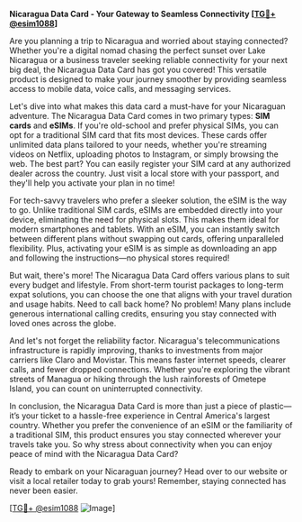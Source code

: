 **Nicaragua Data Card - Your Gateway to Seamless Connectivity [[TG💪+ @esim1088](https://t.me/s/esim1088)]**

Are you planning a trip to Nicaragua and worried about staying connected? Whether you're a digital nomad chasing the perfect sunset over Lake Nicaragua or a business traveler seeking reliable connectivity for your next big deal, the Nicaragua Data Card has got you covered! This versatile product is designed to make your journey smoother by providing seamless access to mobile data, voice calls, and messaging services.

Let's dive into what makes this data card a must-have for your Nicaraguan adventure. The Nicaragua Data Card comes in two primary types: **SIM cards** and **eSIMs**. If you're old-school and prefer physical SIMs, you can opt for a traditional SIM card that fits most devices. These cards offer unlimited data plans tailored to your needs, whether you're streaming videos on Netflix, uploading photos to Instagram, or simply browsing the web. The best part? You can easily register your SIM card at any authorized dealer across the country. Just visit a local store with your passport, and they'll help you activate your plan in no time!

For tech-savvy travelers who prefer a sleeker solution, the eSIM is the way to go. Unlike traditional SIM cards, eSIMs are embedded directly into your device, eliminating the need for physical slots. This makes them ideal for modern smartphones and tablets. With an eSIM, you can instantly switch between different plans without swapping out cards, offering unparalleled flexibility. Plus, activating your eSIM is as simple as downloading an app and following the instructions—no physical stores required!

But wait, there's more! The Nicaragua Data Card offers various plans to suit every budget and lifestyle. From short-term tourist packages to long-term expat solutions, you can choose the one that aligns with your travel duration and usage habits. Need to call back home? No problem! Many plans include generous international calling credits, ensuring you stay connected with loved ones across the globe.

And let's not forget the reliability factor. Nicaragua's telecommunications infrastructure is rapidly improving, thanks to investments from major carriers like Claro and Movistar. This means faster internet speeds, clearer calls, and fewer dropped connections. Whether you're exploring the vibrant streets of Managua or hiking through the lush rainforests of Ometepe Island, you can count on uninterrupted connectivity.

In conclusion, the Nicaragua Data Card is more than just a piece of plastic—it’s your ticket to a hassle-free experience in Central America's largest country. Whether you prefer the convenience of an eSIM or the familiarity of a traditional SIM, this product ensures you stay connected wherever your travels take you. So why stress about connectivity when you can enjoy peace of mind with the Nicaragua Data Card?

Ready to embark on your Nicaraguan journey? Head over to our website or visit a local retailer today to grab yours! Remember, staying connected has never been easier. 

[[TG💪+ @esim1088](https://t.me/s/esim1088) ![Image](https://i.postimg.cc/Y0z9fWf4/image.png)]